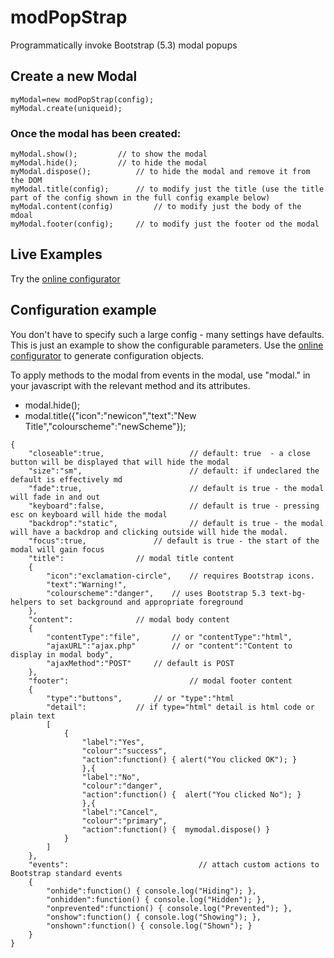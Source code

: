 # modPopStrap
Programmatically invoke Bootstrap (5.3) modal popups

## Create a new Modal

```
myModal=new modPopStrap(config);
myModal.create(uniqueid);
```
### Once the modal has been created:
```
myModal.show();			// to show the modal
myModal.hide();			// to hide the modal
myModal.dispose();  		// to hide the modal and remove it from the DOM
myModal.title(config); 		// to modify just the title (use the title part of the config shown in the full config example below)
myModal.content(config) 		// to modify just the body of the mdoal
myModal.footer(config);		// to modify just the footer od the modal
```
## Live Examples
Try the [online configurator](https://spbcodes.online/modPopStrap)

## Configuration example
You don't have to specify such a large config - many settings have defaults. This is just an example to show the configurable parameters. Use the [online configurator](https://spbcodes.online/modPopStrap) to generate configuration objects.

To apply methods to the modal from events in the modal, use "modal." in your javascript with the relevant method and its attributes.

* modal.hide();
* modal.title({"icon":"newicon","text":"New Title","colourscheme":"newScheme"});


```
{
	"closeable":true,              		// default: true  - a close button will be displayed that will hide the modal
	"size":"sm",                   		// default: if undeclared the default is effectively md
	"fade":true,                   		// default is true - the modal will fade in and out 
	"keyboard":false,              		// default is true - pressing esc on keyboard will hide the modal
	"backdrop":"static",           		// default is true - the modal will have a backdrop and clicking outside will hide the modal.
	"focus":true,				// default is true - the start of the modal will gain focus
	"title":				// modal title content
	{
		"icon":"exclamation-circle",	// requires Bootstrap icons.
		"text":"Warning!",
		"colourscheme":"danger",	// uses Bootstrap 5.3 text-bg- helpers to set background and appropriate foreground
	},
	"content":				// modal body content
	{
		"contentType":"file",		// or "contentType":"html",
		"ajaxURL":"ajax.php"		// or "content":"Content to display in modal body",
		"ajaxMethod":"POST"		// default is POST
	},
	"footer":                      		// modal footer content
	{
		"type":"buttons",		// or "type":"html
		"detail":			// if type="html" detail is html code or plain text
		[
			{
				"label":"Yes",
				"colour":"success",
				"action":function() { alert("You clicked OK"); }
				},{
				"label":"No",
				"colour":"danger",
				"action":function() {  alert("You clicked No"); }
				},{
				"label":"Cancel",
				"colour":"primary",
				"action":function() {  mymodal.dispose() }
			}
		]
	},
	"events":                     		  // attach custom actions to Bootstrap standard events
	{
		"onhide":function() { console.log("Hiding"); },
		"onhidden":function() { console.log("Hidden"); },
		"onprevented":function() { console.log("Prevented"); },
		"onshow":function() { console.log("Showing"); },					
		"onshown":function() { console.log("Shown"); }
	}
}
```

